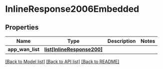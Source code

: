 # InlineResponse2006Embedded

## Properties
Name | Type | Description | Notes
------------ | ------------- | ------------- | -------------
**app_wan_list** | [**list[InlineResponse200]**](InlineResponse200.md) |  | 

[[Back to Model list]](../README.md#documentation-for-models) [[Back to API list]](../README.md#documentation-for-api-endpoints) [[Back to README]](../README.md)


